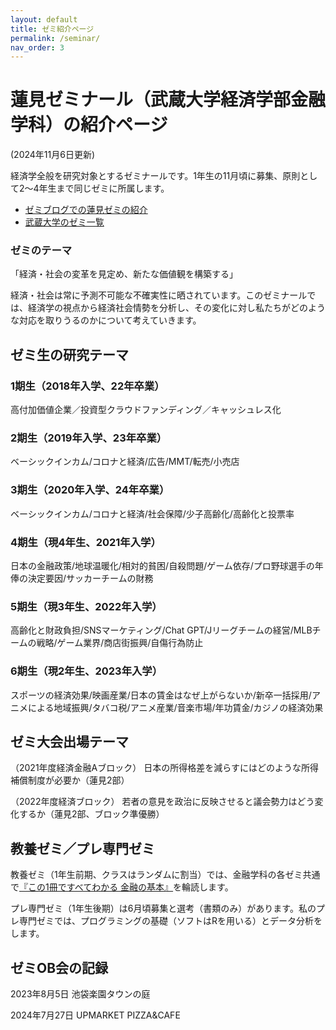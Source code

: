 ```yaml
---
layout: default
title: ゼミ紹介ページ
permalink: /seminar/
nav_order: 3
---
```


# 蓮見ゼミナール（武蔵大学経済学部金融学科）の紹介ページ

(2024年11月6日更新)

経済学全般を研究対象とするゼミナールです。1年生の11月頃に募集、原則として2～4年生まで同じゼミに所属します。

- [ゼミブログでの蓮見ゼミの紹介](https://www.musashi.ac.jp/seminar_blog/economics/20201014.html)
- [武蔵大学のゼミ一覧](https://www.musashi.ac.jp/seminar/kosei/seminar/index.html)

### ゼミのテーマ
「経済・社会の変革を見定め、新たな価値観を構築する」

経済・社会は常に予測不可能な不確実性に晒されています。このゼミナールでは、経済学の視点から経済社会情勢を分析し、その変化に対し私たちがどのような対応を取りうるのかについて考えていきます。

## ゼミ生の研究テーマ
### 1期生（2018年入学、22年卒業）
高付加価値企業／投資型クラウドファンディング／キャッシュレス化
### 2期生（2019年入学、23年卒業）
ベーシックインカム/コロナと経済/広告/MMT/転売/小売店
### 3期生（2020年入学、24年卒業）
ベーシックインカム/コロナと経済/社会保障/少子高齢化/高齢化と投票率
### 4期生（現4年生、2021年入学）
日本の金融政策/地球温暖化/相対的貧困/自殺問題/ゲーム依存/プロ野球選手の年俸の決定要因/サッカーチームの財務
### 5期生（現3年生、2022年入学）
高齢化と財政負担/SNSマーケティング/Chat GPT/Jリーグチームの経営/MLBチームの戦略/ゲーム業界/商店街振興/自傷行為防止
### 6期生（現2年生、2023年入学）
スポーツの経済効果/映画産業/日本の賃金はなぜ上がらないか/新卒一括採用/アニメによる地域振興/タバコ税/アニメ産業/音楽市場/年功賃金/カジノの経済効果

## ゼミ大会出場テーマ
（2021年度経済金融Aブロック）
日本の所得格差を減らすにはどのような所得補償制度が必要か（蓮見2部）

（2022年度経済ブロック）
若者の意見を政治に反映させると議会勢力はどう変化するか（蓮見2部、ブロック準優勝）

## 教養ゼミ／プレ専門ゼミ
教養ゼミ（1年生前期、クラスはランダムに割当）では、金融学科の各ゼミ共通で[『この1冊ですべてわかる 金融の基本』](https://www.amazon.co.jp/dp/4534044984)を輪読します。

プレ専門ゼミ（1年生後期）は6月頃募集と選考（書類のみ）があります。私のプレ専門ゼミでは、プログラミングの基礎（ソフトはRを用いる）とデータ分析をします。

## ゼミOB会の記録
2023年8月5日 池袋楽園タウンの庭

2024年7月27日 UPMARKET PIZZA&CAFE
